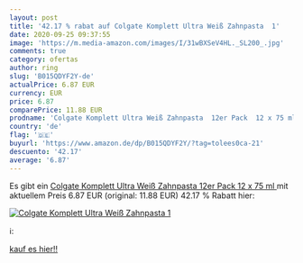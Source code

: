 ```yaml
---
layout: post
title: '42.17 % rabat auf Colgate Komplett Ultra Weiß Zahnpasta  1'
date: 2020-09-25 09:37:55
image: 'https://m.media-amazon.com/images/I/31wBXSeV4HL._SL200_.jpg'
comments: true
category: ofertas
author: ring
slug: 'B015QDYF2Y-de'
actualPrice: 6.87 EUR
currency: EUR
price: 6.87
comparePrice: 11.88 EUR
prodname: 'Colgate Komplett Ultra Weiß Zahnpasta  12er Pack  12 x 75 ml '
country: 'de'
flag: '🇩🇪'
buyurl: 'https://www.amazon.de/dp/B015QDYF2Y/?tag=tolees0ca-21'
descuento: '42.17'
average: '6.87'
---
```


Es gibt ein [Colgate Komplett Ultra Weiß Zahnpasta  12er Pack  12 x 75 ml ](https://www.amazon.de/dp/B015QDYF2Y/?tag=tolees0ca-21) mit aktuellem Preis 6.87 EUR (original: 11.88 EUR) 42.17 % Rabatt hier:

[![Colgate Komplett Ultra Weiß Zahnpasta  1](https://m.media-amazon.com/images/I/31wBXSeV4HL._SL200_.jpg)](https://www.amazon.de/dp/B015QDYF2Y/?tag=tolees0ca-21)

ℹ️:


[kauf es hier!!](https://www.amazon.de/dp/B015QDYF2Y/?tag=tolees0ca-21)
